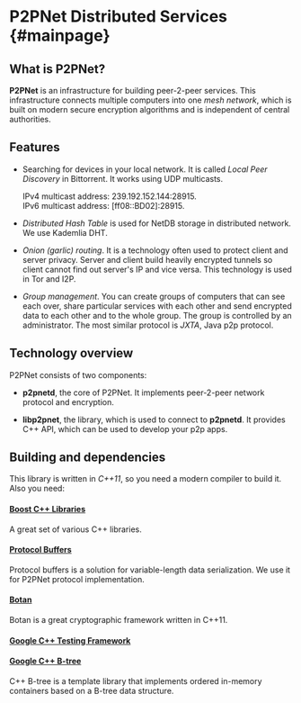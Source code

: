 P2PNet Distributed Services {#mainpage}
===========================

What is P2PNet?
---------------
**P2PNet** is an infrastructure for building peer-2-peer services. This infrastructure connects multiple computers into one *mesh network*, which is built on modern secure encryption algorithms and is independent of central authorities.

Features
--------

- Searching for devices in your local network. It is called *Local Peer Discovery* in Bittorrent. It works using UDP multicasts.
    
    IPv4 multicast address: 239.192.152.144:28915.  
    IPv6 multicast address: [ff08::BD02]:28915.

- *Distributed Hash Table* is used for NetDB storage in distributed network. We use Kademlia DHT.
- *Onion (garlic) routing*. It is a technology often used to protect client and server privacy. Server and client build heavily encrypted tunnels so client cannot find out server's IP and vice versa. This technology is used in Tor and I2P.
- *Group management*. You can create groups of computers that can see each over, share particular services with each other and send encrypted data to each other and to the whole group. The group is controlled by an administrator. The most similar protocol is *JXTA*, Java p2p protocol.

Technology overview
-------------------

P2PNet consists of two components:

- **p2pnetd**, the core of P2PNet. It implements peer-2-peer network protocol and encryption.

- **libp2pnet**, the library, which is used to connect to **p2pnetd**. It provides C++ API, which can be used to develop your p2p apps.

Building and dependencies
-------------------------
This library is written in *C++11*, so you need a modern compiler to build it. Also you need:

#### [Boost C++ Libraries](http://boost.org)
A great set of various C++ libraries.
#### [Protocol Buffers](http://code.google.com/p/protobuf/)
Protocol buffers is a solution for variable-length data serialization. We use it for P2PNet protocol implementation.
#### [Botan](http://botan.randombit.net/)
Botan is a great cryptographic framework written in C++11.
#### [Google C++ Testing Framework](http://code.google.com/p/googletest/)
#### [Google C++ B-tree](https://code.google.com/p/cpp-btree/)
C++ B-tree is a template library that implements ordered in-memory containers based on a B-tree data structure.